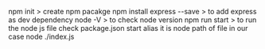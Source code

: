 npm init > create npm pacakge
npm install express --save > to add express as dev dependency 
node -V > to check node version
npm run start > to run the node js file check package.json start alias it is node path of file in our case node ./index.js